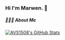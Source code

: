 ### Hi I'm Marwen. 👋

<h5> 👨🏻‍💻 About Me </h5>

[![AVS1508's GitHub Stats](https://github-readme-stats.vercel.app/api?username=marwenbhz&show_icons=true)](https://github.com/marwenbhz)

<!--
**marwenbhz/marwenbhz** is a ✨ _special_ ✨ repository because its `README.md` (this file) appears on your GitHub profile.

Here are some ideas to get you started:

- 🔭 I’m currently working on ...
- 🌱 I’m currently learning ...
- 👯 I’m looking to collaborate on ...
- 🤔 I’m looking for help with ...
- 💬 Ask me about ...
- 📫 How to reach me: ...
- 😄 Pronouns: ...
- ⚡ Fun fact: ...
-->
